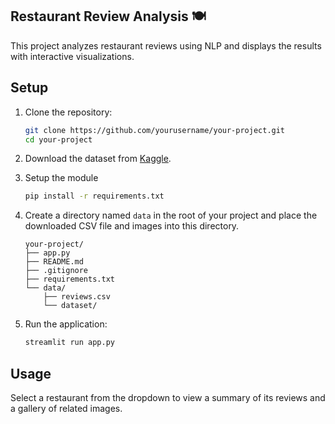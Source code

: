 ## Restaurant Review Analysis 🍽️
This project analyzes restaurant reviews using NLP and displays the results with interactive visualizations.

## Setup

1. Clone the repository:
    ```bash
    git clone https://github.com/yourusername/your-project.git
    cd your-project
    ```
2. Download the dataset from [Kaggle](https://www.kaggle.com/datasets/denizbilginn/google-maps-restaurant-reviews).

3. Setup the module
     ```bash
    pip install -r requirements.txt
    ```

5. Create a directory named `data` in the root of your project and place the downloaded CSV file and images into this directory.

    ```
    your-project/
    ├── app.py
    ├── README.md
    ├── .gitignore
    ├── requirements.txt
    └── data/
        ├── reviews.csv
        └── dataset/
    ```

6. Run the application:
    ```bash
    streamlit run app.py
    ```

## Usage

Select a restaurant from the dropdown to view a summary of its reviews and a gallery of related images.
